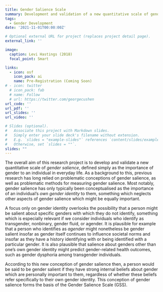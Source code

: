 ```yaml
---
title: Gender Salience Scale
summary: Development and validation of a new quantitative scale of gender salience, the importance of gender to individuals in everyday life.
tags:
  - Gender Development
date: '2021-11-01T00:00:00Z'

# Optional external URL for project (replaces project detail page).
external_link: ''

image:
  caption: Levi Hastings (2018)
  focal_point: Smart

links: 
  - icon: osf
    icon_pack: ai
    name: Pre-Registration (Coming Soon)
# - icon: twitter
  # icon_pack: fab
  # name: Follow
  # url: https://twitter.com/georgecushen
url_code: ''
url_pdf: ''
url_slides: ''
url_video: ''

# Slides (optional).
#   Associate this project with Markdown slides.
#   Simply enter your slide deck's filename without extension.
#   E.g. `slides = "example-slides"` references `content/slides/example-slides.md`.
#   Otherwise, set `slides = ""`.
slides: ""
---
```


The overall aim of this research project is to develop and validate a new quantitative scale of *gender salience*, defined simply as the importance of gender to an individual in everyday life. As a background to this, previous research has long relied on problematic conceptions of gender salience, as well as problematic methods for measuring gender salience. Most notably, gender salience has only typically been conceptualised as the importance of an individual’s *own gender identity* to them, something which neglects other aspects of gender salience which might be equally important. 

A focus only on gender identity overlooks the possibility that a person might be salient about specific genders with which they do not identify, something which is especially relevant if we consider individuals who identify as transgender, nonbinary, gender fluid, or agender. It is plausible for example that a person who identifies as *agender* might nonetheless be gender salient insofar as gender itself continues to influence societal norms and insofar as they have a history identifying with or being identified with a particular gender. It is also plausible that salience about genders other than one’s own gender identity might predict gender-related health outcomes, such as gender dysphoria among transgender individuals.

According to this new conception of gender salience then, a person would be said to be gender salient if they have strong internal beliefs about gender which are personally important to them, regardless of whether these beliefs refer specifically to their own gender identity. This conception of gender salience forms the basis of the Gender Salience Scale (GSS).
